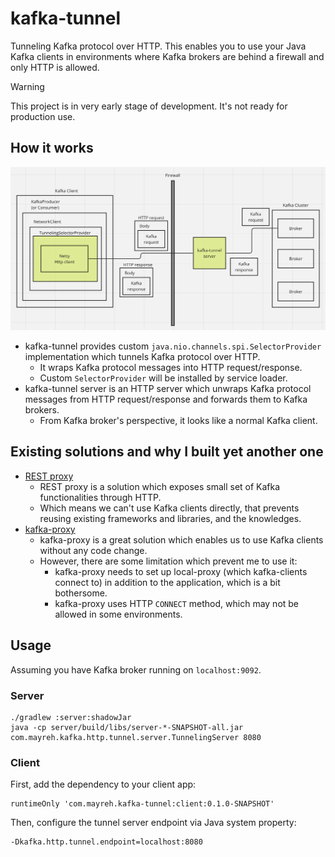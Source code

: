 # kafka-tunnel

Tunneling Kafka protocol over HTTP.
This enables you to use your Java Kafka clients in environments where Kafka brokers are behind a firewall and only HTTP is allowed.

> [!WARNING]
> This project is in very early stage of development. It's not ready for production use.

## How it works

![overview](images/overview.png)

- kafka-tunnel provides custom `java.nio.channels.spi.SelectorProvider` implementation which tunnels Kafka protocol over HTTP.
  * It wraps Kafka protocol messages into HTTP request/response.
  * Custom `SelectorProvider` will be installed by service loader.
- kafka-tunnel server is an HTTP server which unwraps Kafka protocol messages from HTTP request/response and forwards them to Kafka brokers.
  * From Kafka broker's perspective, it looks like a normal Kafka client.

## Existing solutions and why I built yet another one

- [REST proxy](https://docs.confluent.io/platform/current/kafka-rest/api.html)
  * REST proxy is a solution which exposes small set of Kafka functionalities through HTTP. 
  * Which means we can't use Kafka clients directly, that prevents reusing existing frameworks and libraries, and the knowledges.
- [kafka-proxy](https://github.com/grepplabs/kafka-proxy)
  * kafka-proxy is a great solution which enables us to use Kafka clients without any code change.
  * However, there are some limitation which prevent me to use it:
      - kafka-proxy needs to set up local-proxy (which kafka-clients connect to) in addition to the application, which is a bit bothersome.
      - kafka-proxy uses HTTP `CONNECT` method, which may not be allowed in some environments.

## Usage

Assuming you have Kafka broker running on `localhost:9092`.

### Server

```
./gradlew :server:shadowJar
java -cp server/build/libs/server-*-SNAPSHOT-all.jar com.mayreh.kafka.http.tunnel.server.TunnelingServer 8080
```

### Client

First, add the dependency to your client app:

```
runtimeOnly 'com.mayreh.kafka-tunnel:client:0.1.0-SNAPSHOT'
```

Then, configure the tunnel server endpoint via Java system property:

```
-Dkafka.http.tunnel.endpoint=localhost:8080
```
